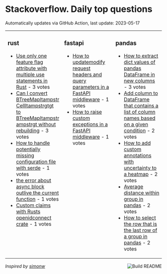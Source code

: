 # Stackoverflow. Daily top questions 

Automatically updates via GitHub Action, last update: <!-- date starts -->2023-05-17<!-- date ends -->


<table><tr><td valign="top" width="33%">

### rust
<!-- rust starts -->
* [Use only one feature flag attribute with multiple use statements in Rust](https://stackoverflow.com/questions/76262644/use-only-one-feature-flag-attribute-with-multiple-use-statements-in-rust) - 3 votes
* [Can I convert BTreeMapltampstr Cellltampstrgtgt to BTreeMapltampstr ampstrgt without rebuilding](https://stackoverflow.com/questions/76263775/can-i-convert-btreemapstr-cellstr-to-btreemapstr-str-without-rebuild) - 3 votes
* [How to handle potentially missing configuration file with serde](https://stackoverflow.com/questions/76259115/how-to-handle-potentially-missing-configuration-file-with-serde) - 1 votes
* [the error about async block outlive the current function](https://stackoverflow.com/questions/76260428/the-error-about-async-block-outlive-the-current-function) - 1 votes
* [Custom claims with Rusts openidconnect crate](https://stackoverflow.com/questions/76267083/custom-claims-with-rusts-openidconnect-crate) - 1 votes
<!-- rust ends -->
</td><td valign="top" width="34%">


### fastapi
<!-- fastapi starts -->
* [How to updatemodify request headers and query parameters in a FastAPI middleware](https://stackoverflow.com/questions/76268348/how-to-update-modify-request-headers-and-query-parameters-in-a-fastapi-middlewar) - 1 votes
* [How to raise custom exceptions in a FastAPI middleware](https://stackoverflow.com/questions/76266682/how-to-raise-custom-exceptions-in-a-fastapi-middleware) - 1 votes
<!-- fastapi ends -->
</td><td valign="top" width="34%">


### pandas
<!-- pandas starts -->
* [How to extract dict values of pandas DataFrame in new columns](https://stackoverflow.com/questions/76268656/how-to-extract-dict-values-of-pandas-dataframe-in-new-columns) - 3 votes
* [Add column to DataFrame that contains a list of column names based on a given condition](https://stackoverflow.com/questions/76264095/add-column-to-dataframe-that-contains-a-list-of-column-names-based-on-a-given-co) - 2 votes
* [How to add custom annotations with uncertainty to a heatmap](https://stackoverflow.com/questions/76275425/how-to-add-custom-annotations-with-uncertainty-to-a-heatmap) - 2 votes
* [Average distance within group in pandas](https://stackoverflow.com/questions/76261304/average-distance-within-group-in-pandas) - 2 votes
* [How to select the row that is the last row of a group in pandas](https://stackoverflow.com/questions/76264955/how-to-select-the-row-that-is-the-last-row-of-a-group-in-pandas) - 2 votes
<!-- pandas ends -->
</td></tr></table>

<a href="https://github.com/hp0404/hp0404/actions"><img src="https://github.com/hp0404/hp0404/workflows/Build%20README/badge.svg" align="right" alt="Build README"></a> <p>*Inspired by  [simonw](https://github.com/simonw/simonw)*</p>
